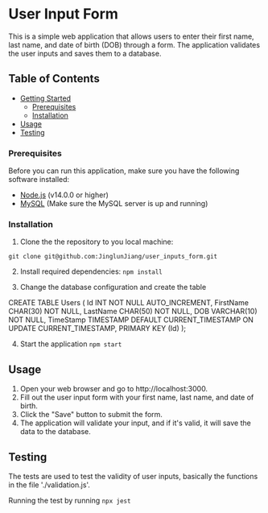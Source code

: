 # User Input Form

This is a simple web application that allows users to enter their first name, last name, and date of birth (DOB) through a form. The application validates the user inputs and saves them to a database.

## Table of Contents

- [Getting Started](#getting-started)
  - [Prerequisites](#prerequisites)
  - [Installation](#installation)
- [Usage](#usage)
- [Testing](#testing)

### Prerequisites

Before you can run this application, make sure you have the following software installed:

- [Node.js](https://nodejs.org/) (v14.0.0 or higher)
- [MySQL](https://www.mysql.com/) (Make sure the MySQL server is up and running)

### Installation

1. Clone the the repository to you local machine:

`git clone git@github.com:JinglunJiang/user_inputs_form.git`

2. Install required dependencies:
   `npm install`

3. Change the database configuration and create the table

CREATE TABLE Users ( Id INT NOT NULL AUTO_INCREMENT, FirstName CHAR(30) NOT NULL,
LastName CHAR(50) NOT NULL,
DOB VARCHAR(10) NOT NULL,
TimeStamp TIMESTAMP DEFAULT CURRENT_TIMESTAMP ON UPDATE CURRENT_TIMESTAMP,
PRIMARY KEY (Id) );

4. Start the application
   `npm start`

## Usage

1. Open your web browser and go to http://localhost:3000.
2. Fill out the user input form with your first name, last name, and date of birth.
3. Click the "Save" button to submit the form.
4. The application will validate your input, and if it's valid, it will save the data to the database.

## Testing

The tests are used to test the validity of user inputs, basically the functions in the file './validation.js'.

Running the test by running
`npx jest`
